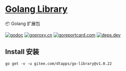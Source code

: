 <h1><a href="https://www.dtapp.net/">Golang Library</a></h1>

📦 Golang 扩展包

[comment]: <> (go)
[![godoc](https://pkg.go.dev/badge/gitee.com/dtapps/go-library?status.svg)](https://pkg.go.dev/gitee.com/dtapps/go-library)
[![goproxy.cn](https://goproxy.cn/stats/gitee.com/dtapps/go-library/badges/download-count.svg)](https://goproxy.cn/stats/gitee.com/dtapps/go-library)
[![goreportcard.com](https://goreportcard.com/badge/gitee.com/dtapps/go-library)](https://goreportcard.com/report/gitee.com/dtapps/go-library)
[![deps.dev](https://img.shields.io/badge/deps-go-red.svg)](https://deps.dev/go/gitee.com%2Fdtapps%2Fgo-library)

## Install 安装

```Importing
go get -v -u gitee.com/dtapps/go-library@v1.0.22
```
